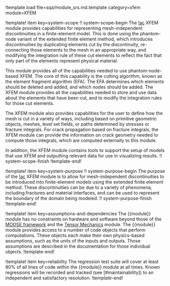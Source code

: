 !template load file=sqa/module_srs.md.template category=xfem module=XFEM

!template! item key=system-scope
!! system-scope-begin
The [!ac](MOOSE) XFEM module provides capabilities for representing mesh-independent discontinuities in a finite-element model. This is done using the phantom-node variant of the extended finite element method, which introduces discontinuities by duplicating elements cut by the discontinuity, re-connecting those elements to the mesh in an appropriate way, and modifying the integration rule of these cut elements to reflect the fact that only part of the elements represent physical material.

This module provides all of the capabilities needed to use phantom-node-based XFEM. The core of this capability is the cutting algorithm, known as the element fragment algorithm (EFA). The EFA determines which elements should be deleted and added, and which nodes should be added. The XFEM module provides all the capabilities needed to store and use data about the elements that have been cut, and to modify the integration rules for those cut elements.

The XFEM module also provides capabilities for the user to define how the mesh is cut in a variety of ways, including based on primitive geometric objects, meshes, level set fields, or paths determined by stresses or fracture integrals. For crack propagation based on fracture integrals, the XFEM module can provide the information on crack geometry needed to compute those integrals, which are computed externally to this module. 

In addition, the XFEM module contains tools to support the setup of models that use XFEM and outputting relevant data for use in visualizing results.
!! system-scope-finish
!template-end!

!template! item key=system-purpose
!! system-purpose-begin
The purpose of the [!ac](MOOSE) XFEM module is to allow for mesh-independent discontinuities to be introduced into finite-element models using the extended finite element method. These discontinuities can be due to a variety of phenomena, including fractures and material interfaces, and can be used to represent the boundary of the domain being modeled.
!! system-purpose-finish
!template-end!

!template! item key=assumptions-and-dependencies
The {{module}} module has no constraints on hardware and software beyond those of the [MOOSE framework](framework_srs.md#assumptions-and-dependencies) and the [Tensor Mechanics](tensor_mechanics_srs.md#assumptions-and-dependencies) module.
The {{module}} module provides access to a number of code objects that perform computations. These objects each make their own physics-based assumptions, such as the units of the inputs and outputs. Those assumptions are described in the documentation for those individual objects.
!template-end!

!template! item key=reliability
The regression test suite will cover at least 80% of all lines of code within the {{module}}
module at all times. Known regressions will be recorded and tracked (see [#maintainability]) to an
independent and satisfactory resolution.
!template-end!
